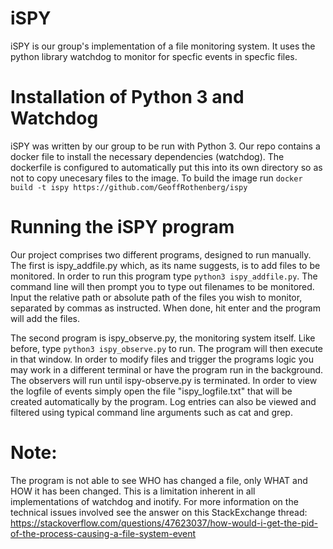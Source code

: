 # iSPY

iSPY is our group's implementation of a file monitoring system. It uses the python library watchdog to monitor for specfic events in specfic files.


# Installation of Python 3 and Watchdog
iSPY was written by our group to be run with Python 3. Our repo contains a docker file to install the necessary dependencies (watchdog). The dockerfile is configured to automatically put this into its own directory so as not to copy unecesary files to the image. To build the image run `docker build -t ispy https://github.com/GeoffRothenberg/ispy`

# Running the iSPY program
Our project comprises two different programs, designed to run manually. The first is ispy_addfile.py which, as its name suggests, is to add files to be monitored. In order to run this program type `python3 ispy_addfile.py`. The command line will then prompt you to type out filenames to be monitored. Input the relative path or absolute path of the files you wish to monitor, separated by commas as instructed.   When done, hit enter and the program will add the files.

The second program is ispy_observe.py, the monitoring system itself. Like before, type `python3 ispy_observe.py` to run. The program will then execute in that window. In order to modify files and trigger the programs logic you may work in a different terminal or have the program run in the background. The observers will run until ispy-observe.py is terminated. In order to view the logfile of events simply open the file "ispy_logfile.txt" that will be created automatically by the program. Log entries can also be viewed and filtered using typical command line arguments such as cat and grep.



# Note:
The program is not able to see WHO has changed a file, only WHAT and HOW it has been changed. This is a limitation inherent in all implementations of watchdog and inotify. For more information on the technical issues involved see the answer on this StackExchange thread: https://stackoverflow.com/questions/47623037/how-would-i-get-the-pid-of-the-process-causing-a-file-system-event
